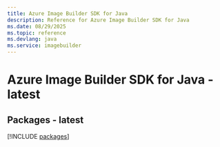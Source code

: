 ```yaml
---
title: Azure Image Builder SDK for Java
description: Reference for Azure Image Builder SDK for Java
ms.date: 08/29/2025
ms.topic: reference
ms.devlang: java
ms.service: imagebuilder
---
```

# Azure Image Builder SDK for Java - latest
## Packages - latest
[!INCLUDE [packages](image-builder-index.md)]